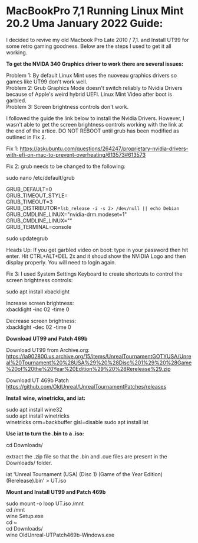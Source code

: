 # MacBookPro 7,1 Running Linux Mint 20.2 Uma January 2022 Guide: 

I decided to revive my old Macbook Pro Late 2010 / 7,1. and Install UT99 for some retro gaming goodness. Below are the steps I used to get it all working. 

**To get the NVIDA 340 Graphics driver to work there are several issues:** 

Problem 1: By default Linux Mint uses the nuoveau graphics drivers so games like UT99 don't work well.  
Problem 2: Grub Graphics Mode doesn't switch reliably to Nvidia Drivers because of Apple's weird hybrid UEFI. Linux Mint Video after boot is garbled.  
Problem 3: Screen brightness controls don't work.  


I followed the guide the link below to install the Nvidia Drivers. However, I wasn't able to get the screen brightness controls working with the link at the end of the artice. DO NOT REBOOT until grub has been modified as outlined in Fix 2.  

Fix 1: https://askubuntu.com/questions/264247/proprietary-nvidia-drivers-with-efi-on-mac-to-prevent-overheating/613573#613573  

Fix 2: grub needs to be changed to the following:  

sudo nano /etc/default/grub  

GRUB_DEFAULT=0  
GRUB_TIMEOUT_STYLE=  
GRUB_TIMEOUT=3  
GRUB_DISTRIBUTOR=`lsb_release -i -s 2> /dev/null || echo Debian`  
GRUB_CMDLINE_LINUX="nvidia-drm.modeset=1"  
GRUB_CMDLINE_LINUX=""  
GRUB_TERMINAL=console  
    
sudo updategrub

Heads Up: If you get garbled video on boot: type in your password then hit enter. Hit CTRL+ALT+DEL 2x and it shoud show the NVIDIA Logo and then display properly. You will need to login again.


Fix 3: I used System Settings Keyboard to create shortcuts to control the screen brightness controls:


sudo apt install xbacklight

Increase screen brightness:  
xbacklight -inc 02 -time 0  

Decrease screen brightness:  
xbacklight -dec 02 -time 0  


**Download UT99 and Patch 469b** 

Download UT99 from Archive.org:  
https://ia902800.us.archive.org/15/items/UnrealTournamentGOTYUSA/Unreal%20Tournament%20%28USA%29%20%28Disc%201%29%20%28Game%20of%20the%20Year%20Edition%29%20%28Rerelease%29.zip  

Download UT 469b Patch  
https://github.com/OldUnreal/UnrealTournamentPatches/releases  

**Install wine, winetricks, and iat:**

sudo apt install wine32  
sudo apt install winetricks  
winetricks orm=backbuffer glsl=disable
sudo apt install iat    

**Use iat to turn the .bin to a .iso:** 

cd Downloads/

extract the .zip file so that the .bin and .cue files are present in the Downloads/ folder.

iat 'Unreal Tournament (USA) (Disc 1) (Game of the Year Edition) (Rerelease).bin' > UT.iso

**Mount and Install UT99 and Patch 469b**

sudo mount -o loop UT.iso /mnt  
cd /mnt  
wine Setup.exe   
cd ~  
cd Downloads/  
wine OldUnreal-UTPatch469b-Windows.exe  
